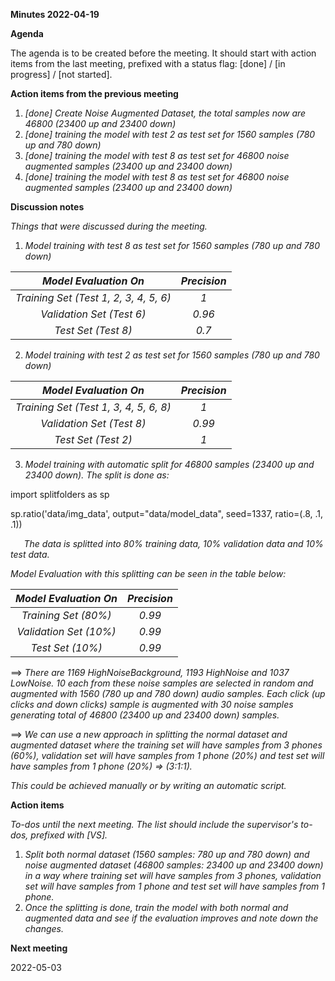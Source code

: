﻿**Minutes 2022-04-19**

**Agenda**

The agenda is to be created before the meeting. It should start with action items from the last meeting, prefixed with a status flag: [done] / [in progress] / [not started].

**Action items from the previous meeting**

1. *[done] Create Noise Augmented Dataset, the total samples now are 46800 (23400 up and 23400 down)*
1. *[done] training the model with test 2 as test set for 1560 samples (780 up and 780 down)*
1. *[done] training the model with test 8 as test set for 46800 noise augmented samples (23400 up and 23400 down)*
1. *[done] training the model with test 8 as test set for 46800 noise augmented samples (23400 up and 23400 down)*

**Discussion notes**

*Things that were discussed during the meeting.*

1. *Model training with test 8 as test set for 1560 samples (780 up and 780 down)*

|*Model Evaluation On*|*Precision*|
| :-: | :-: |
|*Training Set (Test 1, 2, 3, 4, 5, 6)*|*1*|
|*Validation Set (Test 6)*|*0.96*|
|*Test Set (Test 8)*|*0.7*|

2. *Model training with test 2 as test set for 1560 samples (780 up and 780 down)*

|*Model Evaluation On*|*Precision*|
| :-: | :-: |
|*Training Set (Test 1, 3, 4, 5, 6, 8)*|*1*|
|*Validation Set (Test 8)*|*0.99*|
|*Test Set (Test 2)*|*1*|

3. *Model training with automatic split for 46800 samples (23400 up and 23400 down). The split is done as:*

import splitfolders as sp

sp.ratio('data/img\_data', output="data/model\_data", seed=1337, ratio=(.8, .1, .1))

`	`*The data is splitted into 80% training data, 10% validation data and 10% test data.* 

*Model Evaluation with this splitting can be seen in the table below:*

|*Model Evaluation On*|*Precision*|
| :-: | :-: |
|*Training Set (80%)*|*0.99*|
|*Validation Set (10%)*|*0.99*|
|*Test Set (10%)*|*0.99*|

==> *There are 1169 HighNoiseBackground, 1193 HighNoise and 1037 LowNoise. 10 each from these noise samples are selected in random and augmented with 1560 (780 up and 780 down) audio samples. Each click (up clicks and down clicks) sample is augmented with 30 noise samples generating total of 46800 (23400 up and 23400 down) samples.*

==> *We can use a new approach in splitting the normal dataset and augmented dataset where the training set will have samples from 3 phones (60%), validation set will have samples from 1 phone (20%) and test set will have samples from 1 phone (20%) => (3:1:1).* 

*This could be achieved manually or by writing an automatic script.*

**Action items**

*To-dos until the next meeting. The list should include the supervisor's to-dos, prefixed with [VS].*

1. *Split both normal dataset (1560 samples: 780 up and 780 down) and noise augmented dataset (46800 samples: 23400 up and 23400 down) in a way where training set will have samples from 3 phones, validation set will have samples from 1 phone and test set will have samples from 1 phone.*
1. *Once the splitting is done, train the model with both normal and augmented data and see if the evaluation improves and note down the changes.*

**Next meeting**

2022-05-03
